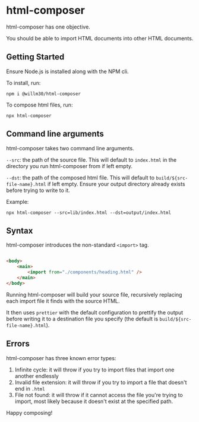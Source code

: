 # html-composer

html-composer has one objective. 

You should be able to import HTML documents into other HTML documents.

## Getting Started

Ensure Node.js is installed along with the NPM cli.

To install, run:
```
npm i @willm30/html-composer
```

To compose html files, run:

```
npx html-composer
```

## Command line arguments

html-composer takes two command line arguments.

`--src`: the path of the source file. This will default to `index.html` in the directory you run html-composer from if left empty.

`--dst`: the path of the composed html file. This will default to `build/${src-file-name}.html` if left empty. Ensure your output directory already exists before trying to write to it.

Example:

```
npx html-composer --src=lib/index.html --dst=output/index.html
```
## Syntax

html-composer introduces the non-standard `<import>` tag.


``` html

<body>
    <main>
        <import from="./components/heading.html" />
    </main>
</body>

```

Running html-composer will build your source file, recursively replacing each import file it finds with the source HTML.

It then uses `prettier` with the default configuration to prettify the output before writing it to a destination file you specify (the default is `build/${src-file-name}.html`).


## Errors

html-composer has three known error types:

1. Infinite cycle: it will throw if you try to import files that import one another endlessly
2. Invalid file extension: it will throw if you try to import a file that doesn't end in `.html`
3. File not found: it will throw if it cannot access the file you're trying to import, most likely because it doesn't exist at the specified path.

Happy composing!
